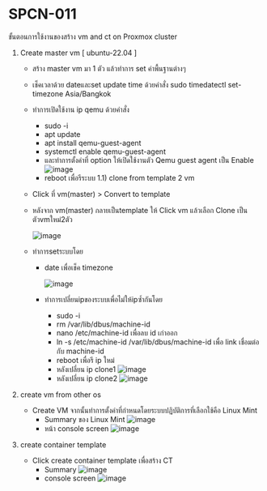 # SPCN-011
ขั้นตอนการใช้งานของสร้าง vm and ct on Proxmox cluster

1) Create master vm [ ubuntu-22.04 ]
   - สร้าง master vm มา 1 ตัว แล้วทำการ set ค่าพื้นฐานต่างๆ
   - เช็คเวลาด้วย dateและset update time ด้วยคำสั่ง sudo timedatectl set-timezone Asia/Bangkok
   - ทำการเปิดใช้งาน ip qemu ด้วยคำสั่ง
       - sudo -i
       - apt update
       - apt install qemu-guest-agent
       - systemctl enable qemu-guest-agent
       - และทำการตั้งค่าที่ option ให้เปิดใช้งานตัว Qemu guest agent เป็น Enable 
       ![image](https://user-images.githubusercontent.com/119097836/208231806-5129324d-d311-436a-9524-d692b3f763e6.png)
       - reboot เพื่อรีระบบ
   1.1) clone from template 2 vm
   - Click ที่ vm(master) > Convert to template
   -  หลังจาก vm(master) กลายเป็นtemplate ให้ Click vm แล้วเลือก Clone เป็นตัวvmใหม่2ตัว
   
      ![image](https://user-images.githubusercontent.com/119097836/208231956-14524eff-e116-4604-8b81-7d97f0af8b32.png)   
   - ทำการsetระบบโดย
        - date เพื่อเช็ค timezone
    
          ![image](https://user-images.githubusercontent.com/119097836/208232376-56184cbe-9e34-43c5-98b5-032604885797.png) 
        - ทำการเปลี่ยนipของระบบเพื่อไม่ให้ipซ้ำกันโดย
            - sudo -i
            - rm /var/lib/dbus/machine-id
            - nano /etc/machine-id เพื่อลบ id เก่าออก
            - ln -s /etc/machine-id /var/lib/dbus/machine-id เพื่อ link เชื่อมต่อกับ machine-id
            - reboot เพื่อรี ip ใหม่
            - หลังเปลี่ยน ip clone1
              ![image](https://user-images.githubusercontent.com/119097836/208232581-d23ef48a-1372-455a-bf8d-3e233a1f86e3.png)
            - หลังเปลี่ยน ip clone2
              ![image](https://user-images.githubusercontent.com/119097836/208232616-37057b73-ae44-4fae-bc6d-e59b2a058c35.png)
 
2) create vm from other os
   - Create VM จากนั้นทำการตั้งค่าที่กำหนดโดยระบบปฏิบัติการที่เลือกใช้คือ Linux Mint
      - Summary ของ Linux Mint
        ![image](https://user-images.githubusercontent.com/119097836/208232705-a59b5485-2944-4519-a331-415aca64aaae.png)
      - หน้า console screen
        ![image](https://user-images.githubusercontent.com/119097836/208232727-2e0b8a8c-56ba-4d6c-be89-31b349ffe4be.png)  

3) create container template 
   - Click create container template เพื่อสร้าง CT
      - Summary 
        ![image](https://user-images.githubusercontent.com/119097836/208232763-9f4f58ff-a806-4b3d-8260-9e34a58989bb.png)
      - console screen 
        ![image](https://user-images.githubusercontent.com/119097836/208232982-a995092b-eb07-4c6d-b6a3-85ffe7938e4e.png)
